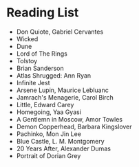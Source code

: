 # Reading List

- Don Quiote, Gabriel Cervantes
- Wicked
- Dune
- Lord of The Rings
- Tolstoy
- Brian Sanderson
- Atlas Shrugged: Ann Ryan
- Infinite Jest
- Arsene Lupin, Maurice Lebluanc
- Jamrach's Menagerie, Carol Birch
- Little, Edward Carey
- Homegoing, Yaa Gyasi
- A Gentlemn in Moscow, Amor Towles 
- Demon Copperhead, Barbara Kingslover
- Pachinko, Mon Jin Lee
- Blue Castle, L. M. Montgomery
- 20 Years After, Alexander Dumas
- Portrait of Dorian Grey
